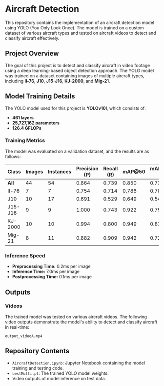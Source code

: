 # Aircraft Detection

This repository contains the implementation of an aircraft detection model using YOLO (You Only Look Once). The model is trained on a custom dataset of various aircraft types and tested on aircraft videos to detect and classify aircraft effectively.

## Project Overview

The goal of this project is to detect and classify aircraft in video footage using a deep learning-based object detection approach. The YOLO model was trained on a dataset containing images of multiple aircraft types, including **Il-76**, **J10**, **J15-J16**, **KJ-2000**, and **Mig-21**.

## Model Training Details

The YOLO model used for this project is **YOLOv10l**, which consists of:

- **461 layers**
- **25,727,162 parameters**
- **126.4 GFLOPs**

### Training Metrics

The model was evaluated on a validation dataset, and the results are as follows:

| Class       | Images | Instances | Precision (P) | Recall (R) | mAP@50 | mAP@50-95 |
|-------------|--------|-----------|---------------|------------|--------|-----------|
| **All**     | 44     | 54        | 0.864         | 0.739      | 0.850  | 0.736     |
| Il-76        | 7      | 7         | 0.754         | 0.714      | 0.786  | 0.786     |
| J10          | 10     | 17        | 0.691         | 0.529      | 0.649  | 0.541     |
| J15-J16      | 9      | 9         | 1.000         | 0.743      | 0.922  | 0.757     |
| KJ-2000      | 10     | 10        | 0.994         | 0.800      | 0.949  | 0.875     |
| Mig-21       | 8      | 11        | 0.882         | 0.909      | 0.942  | 0.723     |

### Inference Speed

- **Preprocessing Time:** 0.2ms per image
- **Inference Time:** 7.0ms per image
- **Postprocessing Time:** 0.1ms per image

## Outputs

### Videos

The trained model was tested on various aircraft videos. The following video outputs demonstrate the model's ability to detect and classify aircraft in real-time:

 `output_videoA.mp4`

## Repository Contents

- `AircraftDetection.ipynb`: Jupyter Notebook containing the model training and testing code.
- `bestMulti.pt`: The trained YOLO model weights.
- Video outputs of model inference on test data.
